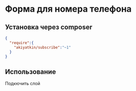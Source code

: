 # Форма для номера телефона

## Установка через composer
```json
{
  "require":{
    "akiyatkin/subscribe":"~1"
  }
}
```

## Использование

Подкючить слой
